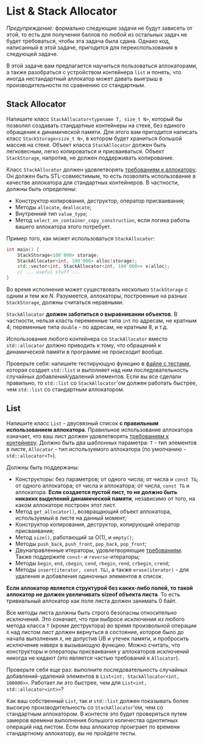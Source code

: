 # List & Stack Allocator

*Предупреждение:* формально следующие задачи не будут зависеть от этой, то есть для получения баллов по любой из остальных задач не будет требоваться, чтобы эта задача была сдана. Однако код, написанный в этой задаче, пригодится для переиспользования в следующей задаче.

В этой задаче вам предлагается научиться пользоваться аллокаторами, а также разобраться с устройством контейнера `list` и понять, что иногда нестандартный аллокатор может давать выигрыш в производительности по сравнению со стандартным.

## Stack Allocator

Напишите класс `StackAllocator<typename T, size_t N>`, который бы позволял создавать стандартные контейнеры на стеке, без единого обращения к динамической памяти. Для этого вам пригодится написать класс `StackStorage<size_t N>`, в котором будет храниться большой массив на стеке. Объект класса `StackAllocator` должен быть легковесным, легко копироваться и присваиваться. Объект `StackStorage`, напротив, не должен поддерживать копирование.

Класс `StackAllocator` должен удовлетворять [требованиям к аллокатору](https://en.cppreference.com/w/cpp/named_req/Allocator). Он должен быть STL-совместимым, то есть позволять использование в качестве аллокатора для стандартных контейнеров. В частности, должны быть определены:

- Конструктор копирования, деструктор, оператор присваивания;
- Методы `allocate`, `deallocate`;
- Внутренний тип `value_type`;
- Метод `select_on_container_copy_construction`, если логика работы вашего аллокатора этого потребует.


Пример того, как может использоваться `StackAllocator`:

```c++
int main() {
	StackStorage<100'000> storage;
	StackAllocator<int, 100'000> alloc(storage);
	std::vector<int, StackAllocator<int, 100'000>> v(alloc);
	// ... useful stuff ...
}
```

Во время исполнения может существовать несколько `StackStorage` с одним и тем же $N$. Разумеется, аллокаторы, построенные на разных `StackStorage`, должны считаться неравными.

`StackAllocator` **должен заботиться о выравнивании объектов**. В частности, нельзя класть переменные типа `int` по адресам, не кратным $4$; переменные типа `double` - по адресам, не кратным $8$, и т.д.

Использование любого контейнера со `StackAllocator` вместо `std::allocator` должно приводить к тому, что обращений к динамической памяти в программе не происходит вообще.

Проверьте себя: напишите тестирующую функцию в [файле с тестами](./test.cpp), которая создает `std::list` и выполняет над ним последовательность случайных добавлений/удалений элементов. Если вы все сделали правильно, то `std::list` со `StackAllocator`'ом должен работать быстрее, чем `std::list` со стандартным аллокатором.

## List

Напишите класс `List` - двусвязный список **с правильным использованием аллокатора**. Правильное использование аллокатора означает, что ваш лист должен удовлетворять [требованиям к контейнеру](https://en.cppreference.com/w/cpp/named_req/AllocatorAwareContainer).
Должно быть два шаблонных параметра: `T` - тип элементов в листе, `Allocator` - тип используемого аллокатора (по умолчанию - `std::allocator<T>`).

Должны быть поддержаны:
- Конструкторы: без параметров; от одного числа; от числа и `const T&`; от одного аллокатора; от числа и аллокатора; от числа, `const T&` и аллокатора. **Если создается пустой лист, то не должно быть никаких выделений динамической памяти**, независимо от того, на каком аллокаторе построен этот лист.
- Метод `get_allocator()`, возвращающий объект аллокатора, используемый в листе на данный момент;
- Конструктор копирования, деструктор, копирующий оператор присваивания;
- Метод `size()`, работающий за O(1), и `empty()`;
- Методы `push_back`, `push_front`, `pop_back`, `pop_front`;
- Двунаправленные итераторы, удовлетворяющие [требованиям](https://en.cppreference.com/w/cpp/named_req/BidirectionalIterator). Также поддержите `const`- и `reverse`-итераторы;
- Методы `begin`, `end`, `cbegin`, `cend`, `rbegin`, `rend`, `crbegin`, `crend`;
- Методы `insert(iterator, const T&)`, а также `erase(iterator)` - для удаления и добавления одиночных элементов в список.

**Если аллокатор является структурой без каких-либо полей, то такой аллокатор не должен увеличивать sizeof объекта листа**. То есть тривиальный аллокатор как поле листа должен занимать $0$ байт.

Все методы листа должны быть строго безопасны относительно исключений. Это означает, что при выбросе исключения из любого метода класса `T` (кроме деструктора) во время произвольной операции `X` над листом лист должен вернуться в состояние, которое было до начала выполнения `X`, не допустив UB и утечек памяти, и пробросить исключение наверх в вызывающую функцию. Можно считать, что конструкторы и операторы присваивания у аллокаторов исключений никогда не кидают (это является частью требований к `Allocator`).

Проверьте себя еще раз: выполните последовательность случайных добавлений-удалений элементов в `List<int, StackAllocator<int, 100000>>`. Работает ли это быстрее, чем для `List<int, std::allocator<int>>`?

Как ваш собственный `List`, так и `std::list` должен показывать более высокую производительность со `StackAllocator`’ом, чем со стандартным аллокатором. В контесте это будет проверяться путем замеров времени выполнения большого количества однотипных операций над листом. Если ваш аллокатор проиграет по времени стандартному аллокатору, вы не пройдете тесты.

